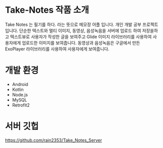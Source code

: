 # Take-Notes 작품 소개
Take Notes 는 필기를 하다. 라는 뜻으로 메모장 어플 입니다.
개인 개발 공부 프로젝트 입니다.
단순한 텍스트와 멀티 이미지, 동영상, 음성녹음을 서버에 업로드 하여 저장을하고 
텍스트뷰로 사용자가 작성한 글을 보여주고 Glide 이미지 라이브러리를 사용하여 사용자에게 업로드한 이미지를 보여줍니다.
동영상과 음성녹음은 구글에서 만든 ExoPlayer 라이브러리를 사용하여 사용자에게 보여줍니다.


# 개발 환경

  * Android
  * Kotlin
  * Node.js
  * MySQL
  * Retrofit2


# 서버 깃헙

https://github.com/rain2353/Take_Notes_Server
